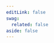 ```yaml
---
editLink: false
swag:
  related: false
aside: false
---
```


<SwagLanding>
    <template #title>Checkout</template>
    <template #description>
        The checkout system is a crucial component of the Shopware platform that manages every aspect of the order process, from adding products to the cart to placing an order and making a payment. Shopware's checkout feature is designed to offer developers the flexibility they need to modify the core processes and create a seamless and flawless user experience.
    </template>
    <template #image>
        <img src="../../public/landing/apps/checkout.jpg"/>
    </template>
    <template #exposed2>
        <SwagLandingCardList>
            <template #title>
                Capabilities
            </template>
            <template #description>
                Want to enhance your product experience or streamline your checkout process? Our features have got you covered!
            </template>
            <template #cards>
                <SwagLandingCard page="/docs/guides/plugins/apps/tax-provider#tax-provider-endpoint" icon="money-bill" icon-type="solid">
                    <template #title>Tax provider</template>
                    <template #sub>Hassle-free tax calculations - Based on customer location, cart, and country.</template>
                </SwagLandingCard>
                <SwagLandingCard page="/docs/guides/plugins/apps/app-scripts/cart-manipulation#split-line-items" icon="align-justify" icon-type="solid">
                    <template #title>Split cart items</template>
                    <template #sub>Customize orders - Split line items to the desired quantity.</template>
                </SwagLandingCard>
                <SwagLandingCard page="/docs/guides/plugins/apps/custom-data/" icon="filter" icon-type="solid">
                    <template #title>Filter checkout options </template>
                    <template #sub>Streamline checkout - Filter available payment and shipping methods.</template>
                </SwagLandingCard>
                <SwagLandingCard page="/docs/guides/plugins/apps/app-scripts/cart-manipulation.html#rule-based-cart-scripts" icon="crosshair-block" icon-type="solid">
                    <template #title>Rule-based scripts</template>
                    <template #sub>Maximize control - Rule builder for ultimate checkout manipulation</template>
                </SwagLandingCard>
                <SwagLandingCard page="/docs/guides/plugins/apps/app-scripts/cart-manipulation.html#add-errors-and-notifications-to-the-cart" icon="exclamation-triangle" icon-type="solid">
                    <template #title>Errors and notifications</template>
                    <template #sub>Enhanced checkout - Errors, warnings, and notices keep you informed.</template>
                </SwagLandingCard>
                <SwagLandingCard page="/docs/guides/plugins/apps/app-scripts/cart-manipulation.html#price-fields-inside-custom-fields" icon="plus-square" icon-type="solid">
                    <template #title>Add custom prices</template>
                    <template #sub>Adjust pricing on the fly - Change line item costs dynamically.</template>
                </SwagLandingCard>
            </template>
        </SwagLandingCardList>
    <h1>Change the look</h1>
        <p>You can transform the appearance of your cart with our <a href="/docs/guides/plugins/plugins/storefront/customize-templates">Template extensions</a>. By extending or overriding the appearance of the default storefront cart, you can create a unique and visually stunning shopping experience for your customers. Please note that only our default storefront merchants can benefit from this tool to enhance the presentation of their online store.</p>
    </template>
</SwagLanding>
